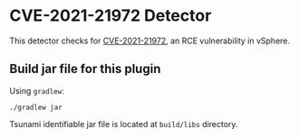 # CVE-2021-21972 Detector

This detector checks for
[CVE-2021-21972](https://nvd.nist.gov/vuln/detail/CVE-2021-21972), an RCE vulnerability in vSphere.

## Build jar file for this plugin

Using `gradlew`:

```shell
./gradlew jar
```

Tsunami identifiable jar file is located at `build/libs` directory.
